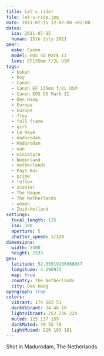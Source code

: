 ```yaml
---
title: Let's ride!
file: let-s-ride.jpg
date: 2011-07-15 12:07:00 +02:00
dates:
  iso: 2011-07-15
  human: 15th July 2011
gear:
  make: Canon
  model: EOS 5D Mark II
  lens: EF135mm f/2L USM
tags:
  - bokeh
  - boy
  - Canon
  - Canon EF 135mm f/2L USM
  - Canon EOS 5D Mark II
  - Den Haag
  - Europa
  - Europe
  - flou
  - full frame
  - girl
  - La Haye
  - madurodam
  - Madurodam
  - man
  - miniature
  - Nederland
  - netherlands
  - Pays-Bas
  - prime
  - reflex
  - scooter
  - The Hague
  - The Netherlands
  - woman
  - Zuid-Holland
settings:
  focal_length: 135
  iso: 100
  aperture: 5
  shutter_speed: 1/320
dimensions:
  width: 3500
  height: 2333
geo:
  latitude: 52.09919166666667
  longitude: 4.296975
  map: true
  country: The Netherlands
  city: Den Haag
opengraph: true
colors:
  vibrant: 174 183 51
  darkVibrant: 34 46 10
  lightVibrant: 252 236 229
  muted: 123 137 159
  darkMuted: 49 55 70
  lightMuted: 210 183 181
---
```


Shot in Madurodam, The Netherlands.
